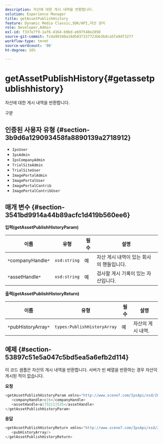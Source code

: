 ```yaml
---
description: 자산에 대한 게시 내역을 반환합니다.
solution: Experience Manager
title: getAssetPublishHistory
feature: Dynamic Media Classic,SDK/API,자산 관리
role: Developer,Admin
exl-id: f337e7f9-1af6-4164-b9bd-e697548e2850
source-git-commit: fcda99340a18d5037157723bb3bdca5fa9df3277
workflow-type: tm+mt
source-wordcount: '96'
ht-degree: 16%

---
```


# getAssetPublishHistory{#getassetpublishhistory}

자산에 대한 게시 내역을 반환합니다.

구문

## 인증된 사용자 유형 {#section-3b9d6a129093458fa8890139a2718912}

* `IpsUser`
* `IpsAdmin`
* `IpsCompanyAdmin`
* `TrialSiteAdmin`
* `TrialSiteUser`
* `ImagePortalAdmin`
* `ImagePortalUser`
* `ImagePortalContrib`
* `ImagePortalContribUser`

## 매개 변수 {#section-3541bd9914a44b89acfc1d419b560ee6}

**입력(getAssetPublishHistoryParam)**

| 이름 | 유형 | 필수 | 설명 |
|---|---|---|---|
| `*`companyHandle`*` | `xsd:string` | 예 | 자산 게시 내역이 있는 회사의 핸들입니다. |
| `*`assetHandle`*` | `xsd:string` | 예 | 검사할 게시 기록이 있는 자산입니다. |

**출력(getAssetPublishHistoryReturn)**

| 이름 | 유형 | 필수 | 설명 |
|---|---|---|---|
| `*`pubHistoryArray`*` | `types:PublishHistoryArray` | 예 | 자산의 게시 내역. |

## 예제 {#section-53897c51e5a047c5bd5ea5a6efb2d114}

이 코드 샘플은 자산의 게시 내역을 반환합니다. 서버가 빈 배열을 반환하는 경우 자산이 게시된 적이 없습니다.

**요청**

```java
<getAssetPublishHistoryParam xmlns="http://www.scene7.com/IpsApi/xsd/2008-01-15">
   <companyHandle>c|6</companyHandle>
   <assetHandle>a|732|1|535</assetHandle>
</getAssetPublishHistoryParam>
```

**응답**

```java
<getAssetPublishHistoryReturn xmlns="http://www.scene7.com/IpsApi/xsd/2008-01-15">
   <pubHistoryArray/>
</getAssetPublishHistoryReturn>
```
